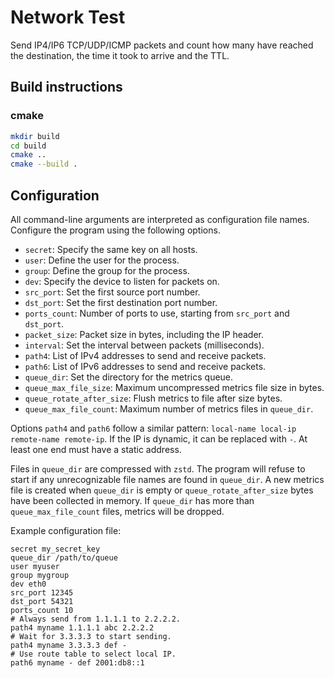 # Network Test

Send IP4/IP6 TCP/UDP/ICMP packets and count how many have reached the destination, the time it took to arrive and the TTL.

## Build instructions

### cmake

```bash
mkdir build
cd build
cmake ..
cmake --build .
```

## Configuration

All command-line arguments are interpreted as configuration file names.
Configure the program using the following options.

- `secret`: Specify the same key on all hosts.
- `user`: Define the user for the process.
- `group`: Define the group for the process.
- `dev`: Specify the device to listen for packets on.
- `src_port`: Set the first source port number.
- `dst_port`: Set the first destination port number.
- `ports_count`: Number of ports to use, starting from `src_port` and `dst_port`.
- `packet_size`: Packet size in bytes, including the IP header.
- `interval`: Set the interval between packets (milliseconds).
- `path4`: List of IPv4 addresses to send and receive packets.
- `path6`: List of IPv6 addresses to send and receive packets.
- `queue_dir`: Set the directory for the metrics queue.
- `queue_max_file_size`: Maximum uncompressed metrics file size in bytes.
- `queue_rotate_after_size`: Flush metrics to file after size bytes.
- `queue_max_file_count`: Maximum number of metrics files in `queue_dir`.

Options `path4` and `path6` follow a similar pattern: `local-name local-ip remote-name remote-ip`.  If the IP is dynamic, it can be replaced with `-`. At least one end must have a static address.

Files in `queue_dir` are compressed with `zstd`. The program will refuse to start if any unrecognizable file names are found in `queue_dir`. A new metrics file is created when `queue_dir` is empty or `queue_rotate_after_size` bytes have been collected in memory. If `queue_dir` has more than `queue_max_file_count` files, metrics will be dropped.

Example configuration file:
```text
secret my_secret_key
queue_dir /path/to/queue
user myuser
group mygroup
dev eth0
src_port 12345
dst_port 54321
ports_count 10
# Always send from 1.1.1.1 to 2.2.2.2.
path4 myname 1.1.1.1 abc 2.2.2.2
# Wait for 3.3.3.3 to start sending.
path4 myname 3.3.3.3 def -
# Use route table to select local IP.
path6 myname - def 2001:db8::1
```
